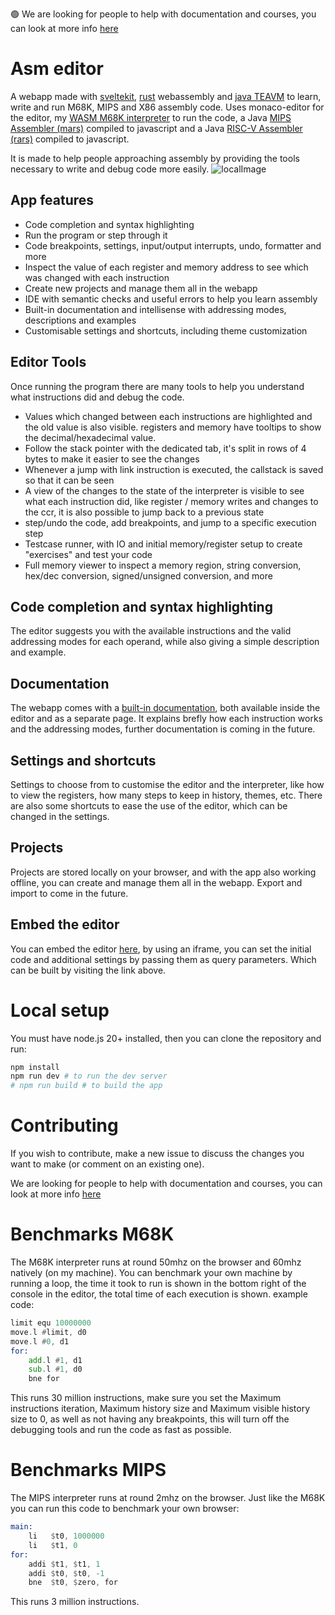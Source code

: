 🟢 We are looking for people to help with documentation and courses, you can look at more info [here](https://github.com/Specy/asm-editor/issues/27)

# Asm editor

A webapp made with [sveltekit](https://kit.svelte.dev/), [rust](https://www.rust-lang.org/it) webassembly and [java TEAVM](https://teavm.org/) to learn, write and run M68K, MIPS and X86 assembly code.
Uses monaco-editor for the editor, my [WASM M68K interpreter](https://github.com/Specy/s68k) to run the code, a Java [MIPS Assembler (mars)](https://github.com/Specy/mars) compiled to javascript and a Java [RISC-V Assembler (rars)](https://github.com/Specy/rars) compiled to javascript.

It is made to help people approaching assembly by providing the tools necessary to write and debug code more easily.
![localImage](https://asm-editor.specy.app/images/ASM-editor.webp)

## App features

- Code completion and syntax highlighting
- Run the program or step through it
- Code breakpoints, settings, input/output interrupts, undo, formatter and more
- Inspect the value of each register and memory address to see which was changed with each instruction
- Create new projects and manage them all in the webapp
- IDE with semantic checks and useful errors to help you learn assembly
- Built-in documentation and intellisense with addressing modes, descriptions and examples
- Customisable settings and shortcuts, including theme customization

## Editor Tools

Once running the program there are many tools to help you understand what instructions did and debug the code.

- Values which changed between each instructions are highlighted and the old value is also visible. registers and memory have tooltips to show the decimal/hexadecimal value.
- Follow the stack pointer with the dedicated tab, it's split in rows of 4 bytes to make it easier to see the changes
- Whenever a jump with link instruction is executed, the callstack is saved so that it can be seen
- A view of the changes to the state of the interpreter is visible to see what each instruction did, like register / memory writes and changes to the ccr, it is also possible to jump back to a previous state
- step/undo the code, add breakpoints, and jump to a specific execution step
- Testcase runner, with IO and initial memory/register setup to create "exercises" and test your code
- Full memory viewer to inspect a memory region, string conversion, hex/dec conversion, signed/unsigned conversion, and more

## Code completion and syntax highlighting

The editor suggests you with the available instructions and the valid addressing modes for each operand, while also
giving a simple description and example.

## Documentation

The webapp comes with a [built-in documentation](https://asm-editor.specy.app/documentation), both available inside the editor and as a separate page. It explains brefly how each instruction works and the addressing modes, further documentation is coming in the future.

## Settings and shortcuts

Settings to choose from to customise the editor and the interpreter, like how to view the registers, how many steps to keep in history, themes, etc. There are also some shortcuts to ease the use of the editor, which can be changed in the settings.

## Projects

Projects are stored locally on your browser, and with the app also working offline, you can create and manage them all in the webapp. Export and import to come in the future.

## Embed the editor

You can embed the editor [here](https://asm-editor.specy.app/embed), by using an iframe, you can set the initial code and additional settings by passing them as query parameters. Which can be built by visiting the link above.

# Local setup

You must have node.js 20+ installed, then you can clone the repository and run:

```bash
npm install
npm run dev # to run the dev server
# npm run build # to build the app
```

# Contributing

If you wish to contribute, make a new issue to discuss the changes you want to make (or comment on an existing one).

We are looking for people to help with documentation and courses, you can look at more info [here](https://github.com/Specy/asm-editor/issues/27)

# Benchmarks M68K

The M68K interpreter runs at round 50mhz on the browser and 60mhz natively (on my machine).
You can benchmark your own machine by running a loop, the time it took to run is shown in the bottom right of the console in the editor, the total time of each execution is shown. example code:

```asm
limit equ 10000000
move.l #limit, d0
move.l #0, d1
for:
    add.l #1, d1
    sub.l #1, d0
    bne for
```

This runs 30 million instructions, make sure you set the Maximum instructions iteration, Maximum history size and Maximum visible history size to 0, as well as not having any breakpoints, this will turn off the
debugging tools and run the code as fast as possible.

# Benchmarks MIPS

The MIPS interpreter runs at round 2mhz on the browser.
Just like the M68K you can run this code to benchmark your own browser:

```asm
main:
    li   $t0, 1000000
    li   $t1, 0
for:
    addi $t1, $t1, 1
    addi $t0, $t0, -1
    bne  $t0, $zero, for

```

This runs 3 million instructions.
